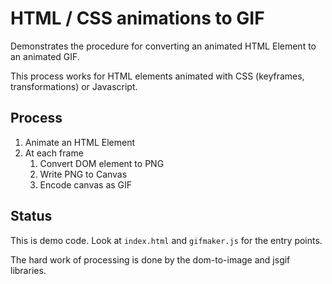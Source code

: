 # HTML / CSS animations to GIF

Demonstrates the procedure for converting an animated HTML Element to an animated GIF.

This process works for HTML elements animated with CSS (keyframes, transformations) or Javascript.

## Process

1. Animate an HTML Element
2. At each frame
    1. Convert DOM element to PNG
    1. Write PNG to Canvas
    1. Encode canvas as GIF


## Status

This is demo code. Look at `index.html` and `gifmaker.js` for the entry points.

The hard work of processing is done by the dom-to-image and jsgif libraries.